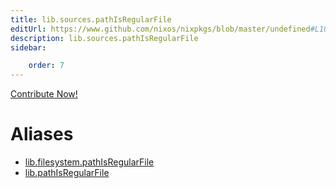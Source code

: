 ```yaml
---
title: lib.sources.pathIsRegularFile
editUrl: https://www.github.com/nixos/nixpkgs/blob/master/undefined#L102C23
description: lib.sources.pathIsRegularFile
sidebar:

    order: 7
---
```


<a href="https://www.github.com/nixos/nixpkgs/blob/master/undefined#L102C23">Contribute Now!</a>


# Aliases

- [lib.filesystem.pathIsRegularFile](/nix-doc-comments/reference/lib/filesystem/lib-filesystem-pathisregularfile)
- [lib.pathIsRegularFile](/nix-doc-comments/reference/lib/lib-pathisregularfile)


